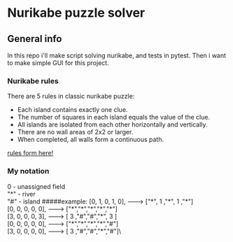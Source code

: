 # Nurikabe puzzle solver
## General info
In this repo i'll make script solving nurikabe, and tests in pytest. Then i want to make simple GUI for this project.

### Nurikabe rules
There are 5 rules in classic nurikabe puzzle:
* Each island contains exactly one clue.
* The number of squares in each island equals the value of the clue.
* All islands are isolated from each other horizontally and vertically.
* There are no wall areas of 2x2 or larger.
* When completed, all walls form a continuous path.

[rules form here!](https://www.conceptispuzzles.com/index.aspx?uri=puzzle/nurikabe/rules "conceptispuzzles.com")

### My notation
0 - unassigned field\
"*" - river\
"#" - island
#####example:
[0, 1, 0, 1, 0], ---> ["\*", 1 ,"\*", 1 ,"\*"]\
[0, 0, 0, 0, 0], ---> ["\*","\*","\*","\*","\*"]\
[3, 0, 0, 0, 3], ---> [ 3 ,"#","#","\*", 3 ]\
[0, 0, 0, 0, 0], ---> ["\*","\*","\*","\*","#"]\
[3, 0, 0, 0, 0], ---> [ 3 ,"#","#","\*","#"]\